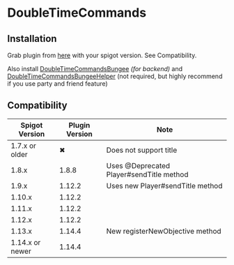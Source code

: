 # DoubleTimeCommands

## Installation

Grab plugin from [here](https://ci.acrylicstyle.xyz/job/DoubleTimeCommands/) with your spigot version. See Compatibility.

Also install [DoubleTimeCommandsBungee](https://ci.acrylicstyle.xyz/job/DoubleTimeCommandsBungee/) *\(for backend\)* and [DoubleTimeCommandsBungeeHelper](https://ci.acrylicstyle.xyz/job/DoubleTimeCommandsBungeeHelper/) \(not required, but highly recommend if you use party and friend feature\)

## Compatibility

| Spigot Version | Plugin Version | Note |
| ----- | ----- | ----- |
| 1.7.x or older | ✖ | Does not support title |
| 1.8.x | 1.8.8 | Uses @Deprecated Player#sendTitle method |
| 1.9.x | 1.12.2 | Uses new Player#sendTitle method |
| 1.10.x | 1.12.2 | |
| 1.11.x | 1.12.2 | |
| 1.12.x | 1.12.2 | |
| 1.13.x | 1.14.4 | New registerNewObjective method |
| 1.14.x or newer | 1.14.4 | |